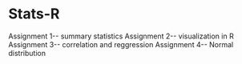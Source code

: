 # Stats-R
Assignment 1-- summary statistics
Assignment 2-- visualization in R
Assignment 3-- correlation and reggression
Assignment 4-- Normal distribution

